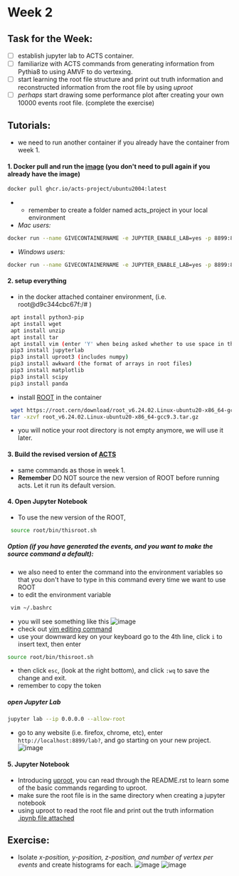 # Week 2

## Task for the Week:
 - [ ] establish jupyter lab to ACTS container.
 - [ ] familiarize with ACTS commands from generating information from Pythia8 to using AMVF to do vertexing. 
 - [ ] start learning the root file structure and print out truth information and reconstructed information from the root file by using _uproot_
 - [ ] _perhaps_ start drawing some performance plot after creating your own 10000 events root file. (complete the exercise)

## Tutorials:
 - we need to run another container if you already have the container from week 1. 
#### 1. Docker pull and run the [image](https://github.com/acts-project/machines/pkgs/container/ubuntu2004) (you don't need to pull again if you already have the image)
```bash 
docker pull ghcr.io/acts-project/ubuntu2004:latest
```
 - * remember to create a folder named acts_project in your local environment
 - _Mac users:_ 
``` bash
docker run --name GIVECONTAINERNAME -e JUPYTER_ENABLE_LAB=yes -p 8899:8888 -v /home/USERNAME:/acts_project -it ghcr.io/acts-project/ubuntu2004:latest
```
  - _Windows users:_ 
``` bash 
docker run --name GIVECONTAINERNAME -e JUPYTER_ENABLE_LAB=yes -p 8899:8888 -v C:\Users\USERNAME\acts_project:/workspace -it ghcr.io/acts-project/ubuntu2004:latest
```

#### 2. setup everything
 - in the docker attached container environment, (i.e. root@d9c344cbc67f:/# )
``` bash 
 apt install python3-pip
 apt install wget
 apt install unzip
 apt install tar
 apt install vim (enter 'Y' when being asked whether to use space in the disk)
 pip3 install jupyterlab
 pip3 install uproot3 (includes numpy)
 pip3 install awkward (the format of arrays in root files)
 pip3 install matplotlib
 pip3 install scipy
 pip3 install panda
```
 - install [ROOT](https://root.cern/releases/release-62402/) in the container
``` bash 
 wget https://root.cern/download/root_v6.24.02.Linux-ubuntu20-x86_64-gcc9.3.tar.gz
 tar -xzvf root_v6.24.02.Linux-ubuntu20-x86_64-gcc9.3.tar.gz
```
 - you will notice your root directory is not empty anymore, we will use it later.


#### 3. Build the revised version of [ACTS](https://github.com/hrzhao76/acts/tree/Add_Truth_and_Reco_Writer)
 - same commands as those in week 1.
 - **Remember** DO NOT source the new version of ROOT before running acts. Let it run its default version.

#### 4. Open Jupyter Notebook 
 - To use the new version of the ROOT,
```bash
 source root/bin/thisroot.sh
```
##### Option (if you have generated the events, and you want to make the source command a default):
 - we also need to enter the command into the environment variables so that you don't have to type in this command every time we want to use ROOT
 - to edit the environment variable
```bash 
 vim ~/.bashrc
```
 - you will see something like this
![image](https://user-images.githubusercontent.com/72419337/126112939-2075209d-2423-4ae2-85b4-c27d53b8c7e7.png)
 - check out [vim editing command](https://www.radford.edu/~mhtay/CPSC120/VIM_Editor_Commands.htm) 
 - use your downward key on your keyboard go to the 4th line, click `i` to insert text, then enter
```bash
source root/bin/thisroot.sh
```
 - then click `esc`, (look at the right bottom), and click `:wq` to save the change and exit. 
 - remember to copy the token

##### open Jupyter Lab
```bash
jupyter lab --ip 0.0.0.0 --allow-root
```
 - go to any website (i.e. firefox, chrome, etc), enter `http://localhost:8899/lab?`, and go starting on your new project.
![image](https://user-images.githubusercontent.com/72419337/126114568-7d01ad35-c9c2-4015-9f60-0e6c910512a7.png)

#### 5. Jupyter Notebook
 - Introducing [uproot](https://github.com/scikit-hep/uproot3), you can read through the README.rst to learn some of the basic commands regarding to uproot.
 - make sure the root file is in the same directory when creating a jupyter notebook
 - using uproot to read the root file and print out the truth information [.ipynb file attached](https://github.com/dlai211/Vertexing-Tutorial/blob/main/week_2.ipynb)

## Exercise:
 - Isolate _x-position, y-position, z-position, and number of vertex per events_ and create histograms for each. 
![image](https://user-images.githubusercontent.com/72419337/126566289-370449ea-c902-4a85-b0d4-cc8362708bb2.png)
![image](https://user-images.githubusercontent.com/72419337/126566496-f7c89179-b27b-48f4-afa5-ef597024cd1c.png)

